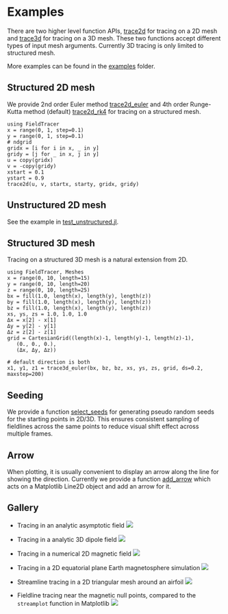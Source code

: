 # Examples

There are two higher level function APIs, [trace2d](https://henry2004y.github.io/FieldTracer.jl/dev/internal/#FieldTracer.trace2d-NTuple{6,Any}) for tracing on a 2D mesh and [trace3d](https://henry2004y.github.io/FieldTracer.jl/dev/internal/#FieldTracer.trace3d-NTuple{9,Any}) for tracing on a 3D mesh.
These two functions accept different types of input mesh arguments.
Currently 3D tracing is only limited to structured mesh.

More examples can be found in the [examples](https://github.com/henry2004y/FieldTracer.jl/tree/master/src/examples) folder.

## Structured 2D mesh

We provide 2nd order Euler method [trace2d_euler](https://henry2004y.github.io/FieldTracer.jl/dev/internal/#FieldTracer.trace2d_euler-NTuple{6,Any}) and 4th order Runge-Kutta method (default) [trace2d_rk4](https://henry2004y.github.io/FieldTracer.jl/dev/internal/#FieldTracer.trace2d_rk4-NTuple{6,Any}) for tracing on a structured mesh.

```
using FieldTracer
x = range(0, 1, step=0.1)
y = range(0, 1, step=0.1)
# ndgrid
gridx = [i for i in x, _ in y]
gridy = [j for _ in x, j in y]
u = copy(gridx)
v = -copy(gridy)
xstart = 0.1
ystart = 0.9
trace2d(u, v, startx, starty, gridx, gridy)
```

## Unstructured 2D mesh

See the example in [test_unstructured.jl](https://github.com/henry2004y/FieldTracer.jl/tree/master/test/test_unstructured.jl).

## Structured 3D mesh

Tracing on a structured 3D mesh is a natural extension from 2D.
```
using FieldTracer, Meshes
x = range(0, 10, length=15)
y = range(0, 10, length=20)
z = range(0, 10, length=25)
bx = fill(1.0, length(x), length(y), length(z))
by = fill(1.0, length(x), length(y), length(z))
bz = fill(1.0, length(x), length(y), length(z))
xs, ys, zs = 1.0, 1.0, 1.0
Δx = x[2] - x[1]
Δy = y[2] - y[1]
Δz = z[2] - z[1]
grid = CartesianGrid((length(x)-1, length(y)-1, length(z)-1),
   (0., 0., 0.),
   (Δx, Δy, Δz))

# default direction is both
x1, y1, z1 = trace3d_euler(bx, bz, bz, xs, ys, zs, grid, ds=0.2, maxstep=200)
```

## Seeding

We provide a function [select_seeds](https://henry2004y.github.io/FieldTracer.jl/dev/internal/#FieldTracer.select_seeds-Tuple{Any,Any}) for generating pseudo random seeds for the starting points in 2D/3D.
This ensures consistent sampling of fieldlines across the same points to reduce visual shift effect across multiple frames.

## Arrow

When plotting, it is usually convenient to display an arrow along the line for showing the direction.
Currently we provide a function [add_arrow](https://henry2004y.github.io/FieldTracer.jl/dev/internal/#FieldTracer.add_arrow-Tuple{Any,Any}) which acts on a Matplotlib Line2D object and add an arrow for it.

## Gallery

* Tracing in an analytic asymptotic field
![](../figures/trace_asymptote.png)

* Tracing in a analytic 3D dipole field
![](../figures/trace_dipole.png)

* Tracing in a numerical 2D magnetic field
![](../figures/BxBz_y0cut.png)

* Tracing in a 2D equatorial plane Earth magnetosphere simulation
![](../figures/trace_streamline_2Dmagnetosphere.png)

* Streamline tracing in a 2D triangular mesh around an airfoil
![](../figures/trace_streamline_2Dunstructured.png)

* Fieldline tracing near the magnetic null points, compared to the `streamplot` function in Matplotlib
![](../figures/x_o_point.png)